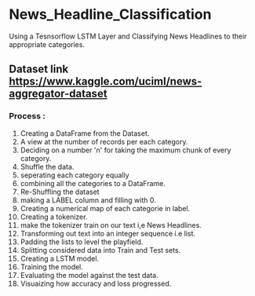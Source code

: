 # News_Headline_Classification
Using a Tesnsorflow LSTM Layer and Classifying News Headlines to their appropriate categories.

## Dataset link https://www.kaggle.com/uciml/news-aggregator-dataset

### Process :
1. Creating a DataFrame from the Dataset.
2. A view at the number of records per each category.
3. Deciding on a number 'n' for taking the maximum chunk of every category.
4. Shuffle the data.
5. seperating each category equally
6. combining all the categories to a DataFrame.
7. Re-Shuffling the dataset
8. making a LABEL column and filling with 0.
9. Creating a numerical map of each categorie in label.
10. Creating a tokenizer.
11. make the tokenizer train on our text i,e News Headlines.
12. Transforming out text into an integer sequence i.e list.
13. Padding the lists to level the playfield.
14. Splitting considered data into Train and Test sets.
15. Creating a LSTM model.
16. Training the model.
17. Evaluating the model against the test data.
18. Visuaizing how accuracy and loss progressed.
